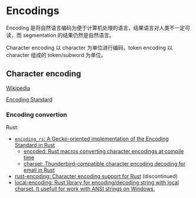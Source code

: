 # Encodings
Encoding 是将自然语言编码为便于计算机处理的语言，结果语言对人类不一定可读，而 segmentation 的结果仍然是自然语言。

Character encoding 以 character 为单位进行编码，token encoding 以 character 组成的 token/subword 为单位。

## Character encoding
[Wikipedia](https://en.wikipedia.org/wiki/Character_encoding)

[Encoding Standard](https://encoding.spec.whatwg.org/)

### Encoding convertion
Rust:
- [`encoding_rs`: A Gecko-oriented implementation of the Encoding Standard in Rust](https://github.com/hsivonen/encoding_rs)
  - [encoded: Rust macros converting character encodings at compile time](https://github.com/p4ken/encoded)
  - [charset: Thunderbird-compatible character encoding decoding for email in Rust](https://github.com/hsivonen/charset)
- [rust-encoding: Character encoding support for Rust](https://github.com/lifthrasiir/rust-encoding) (discontinued)
- [local-encoding: Rust library for encoding/decoding string with local charset. It usefull for work with ANSI strings on Windows.](https://github.com/bozaro/local-encoding-rs)